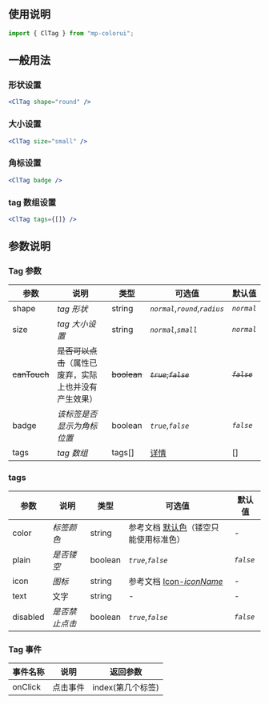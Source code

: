 ## 使用说明

```jsx
import { ClTag } from "mp-colorui";
```

## 一般用法

### 形状设置

```jsx
<ClTag shape="round" />
```

### 大小设置

```jsx
<ClTag size="small" />
```

### 角标设置

```jsx
<ClTag badge />
```

### tag 数组设置

```jsx
<ClTag tags={[]} />
```

## 参数说明

### Tag 参数

| 参数         | 说明                                                   | 类型        | 可选值                          | 默认值        |
| ------------ | ------------------------------------------------------ | ----------- | ------------------------------- | ------------- |
| shape        | _tag 形状_                                             | string      | _`normal`_,_`round`_,_`radius`_ | _`normal`_    |
| size         | _tag 大小设置_                                         | string      | _`normal`_,_`small`_            | _`normal`_    |
| ~~canTouch~~ | ~~是否可以点击~~（属性已废弃，实际上也并没有产生效果） | ~~boolean~~ | ~~_`true`_,_`false`_~~          | ~~_`false`_~~ |
| badge        | _该标签是否显示为角标位置_                             | boolean     | _`true`_,_`false`_              | _`false`_     |
| tags         | _tag 数组_                                             | tags[]      | [详情](/view/tag?id=tags)       | []            |

### tags

| 参数     | 说明           | 类型    | 可选值                                               | 默认值    |
| -------- | -------------- | ------- | ---------------------------------------------------- | --------- |
| color    | _标签颜色_     | string  | 参考文档 [默认色](/home/color)（镂空只能使用标准色） | -         |
| plain    | _是否镂空_     | boolean | _`true`_,_`false`_                                   | _`false`_ |
| icon     | _图标_         | string  | 参考文档 [Icon-_iconName_](/base/icon?id=iconname)   | -         |
| text     | 文字           | string  | -                                                    | -         |
| disabled | _是否禁止点击_ | boolean | _`true`_,_`false`_                                   | _`false`_ |

### Tag 事件

| 事件名称 | 说明     | 返回参数          |
| -------- | -------- | ----------------- |
| onClick  | 点击事件 | index(第几个标签) |

<FloatPhone url="https://yinliangdream.github.io/mp-colorui-h5-demo/#/pages/components/tag/index" />
